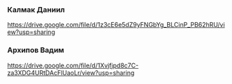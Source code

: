 ### Калмак Даниил
https://drive.google.com/file/d/1z3cE6e5dZ9yFNGbYg_BLCinP_PB62hRU/view?usp=sharing
### Архипов Вадим
https://drive.google.com/file/d/1Xvjfjpd8c7C-za3XDG4URtDAcFlUaoLr/view?usp=sharing